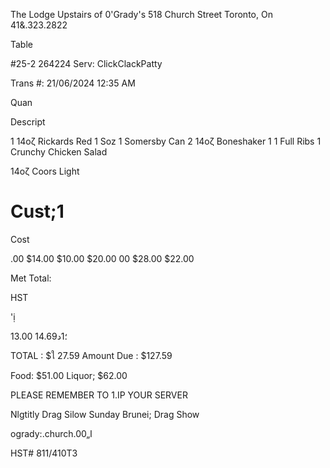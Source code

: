 The Lodge
Upstairs of 0'Grady's
518 Church Street
Toronto, On
41&.323.2822

Table

#25-2
264224 Serv: ClickClackPatty

Trans #:
21/06/2024 12:35 AM

Quan

Descript

1 14οζ Rickards Red
1 Soz
1 Somersby Can
2 14οζ Boneshaker
1
1 Full Ribs
1 Crunchy Chicken Salad

14οζ Coors Light

# Cust;1

Cost

.00
$14.00
$10.00
$20.00
00
$28.00
$22.00

Met Total:

HST

'ị

13.00
؛1د14.69

TOTAL : $ใ 27.59
Amount Due : $127.59

Food: $51.00
Liquor; $62.00

PLEASE REMEMBER TO 1.ΙΡ YOUR SERVER

Nlgtitly Drag Silow
Sunday Brunei; Drag Show

ogrady:.church.00„ا

HST# 811/410Τ3

